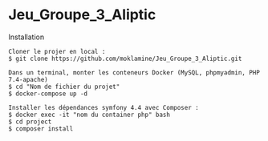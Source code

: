 # Jeu_Groupe_3_Aliptic

Installation

    Cloner le projer en local :
    $ git clone https://github.com/moklamine/Jeu_Groupe_3_Aliptic.git
    
    Dans un terminal, monter les conteneurs Docker (MySQL, phpmyadmin, PHP 7.4-apache) 
    $ cd "Nom de fichier du projet"
    $ docker-compose up -d    
    
    Installer les dépendances symfony 4.4 avec Composer :
    $ docker exec -it "nom du container php" bash
    $ cd project
    $ composer install
    
